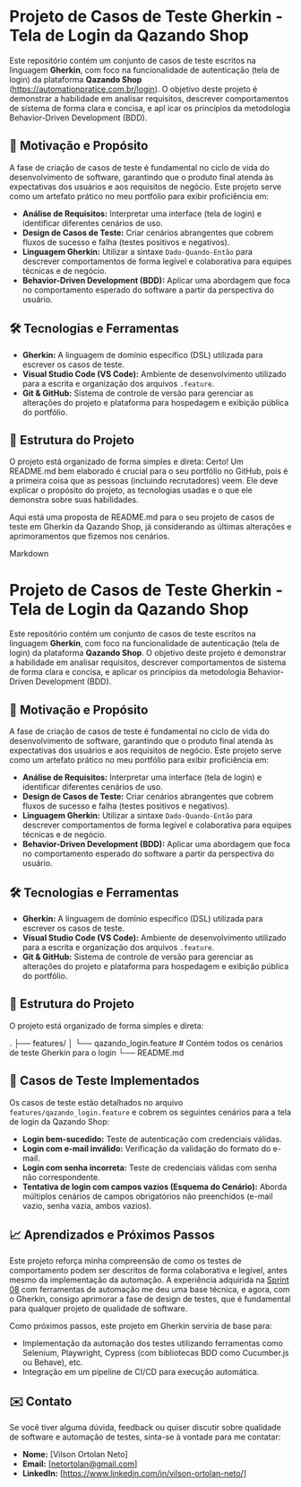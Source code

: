 # Projeto de Casos de Teste Gherkin - Tela de Login da Qazando Shop

Este repositório contém um conjunto de casos de teste escritos na linguagem **Gherkin**, com foco na funcionalidade de autenticação (tela de login) da plataforma **Qazando Shop** (https://automationpratice.com.br/login). 
O objetivo deste projeto é demonstrar a habilidade em analisar requisitos, descrever comportamentos de sistema de forma clara e concisa, e apl  icar os princípios da metodologia Behavior-Driven Development (BDD).

## 🚀 Motivação e Propósito

A fase de criação de casos de teste é fundamental no ciclo de vida do desenvolvimento de software, garantindo que o produto final atenda às expectativas dos usuários e aos requisitos de negócio. Este projeto serve como um artefato prático no meu portfólio para exibir proficiência em:

* **Análise de Requisitos:** Interpretar uma interface (tela de login) e identificar diferentes cenários de uso.
* **Design de Casos de Teste:** Criar cenários abrangentes que cobrem fluxos de sucesso e falha (testes positivos e negativos).
* **Linguagem Gherkin:** Utilizar a sintaxe `Dado-Quando-Então` para descrever comportamentos de forma legível e colaborativa para equipes técnicas e de negócio.
* **Behavior-Driven Development (BDD):** Aplicar uma abordagem que foca no comportamento esperado do software a partir da perspectiva do usuário.

## 🛠️ Tecnologias e Ferramentas

* **Gherkin:** A linguagem de domínio específico (DSL) utilizada para escrever os casos de teste.
* **Visual Studio Code (VS Code):** Ambiente de desenvolvimento utilizado para a escrita e organização dos arquivos `.feature`.
* **Git & GitHub:** Sistema de controle de versão para gerenciar as alterações do projeto e plataforma para hospedagem e exibição pública do portfólio.

## 📂 Estrutura do Projeto

O projeto está organizado de forma simples e direta:
Certo! Um README.md bem elaborado é crucial para o seu portfólio no GitHub, pois é a primeira coisa que as pessoas (incluindo recrutadores) veem. Ele deve explicar o propósito do projeto, as tecnologias usadas e o que ele demonstra sobre suas habilidades.

Aqui está uma proposta de README.md para o seu projeto de casos de teste em Gherkin da Qazando Shop, já considerando as últimas alterações e aprimoramentos que fizemos nos cenários.

Markdown

# Projeto de Casos de Teste Gherkin - Tela de Login da Qazando Shop

Este repositório contém um conjunto de casos de teste escritos na linguagem **Gherkin**, com foco na funcionalidade de autenticação (tela de login) da plataforma **Qazando Shop**. O objetivo deste projeto é demonstrar a habilidade em analisar requisitos, descrever comportamentos de sistema de forma clara e concisa, e aplicar os princípios da metodologia Behavior-Driven Development (BDD).

## 🚀 Motivação e Propósito

A fase de criação de casos de teste é fundamental no ciclo de vida do desenvolvimento de software, garantindo que o produto final atenda às expectativas dos usuários e aos requisitos de negócio. Este projeto serve como um artefato prático no meu portfólio para exibir proficiência em:

* **Análise de Requisitos:** Interpretar uma interface (tela de login) e identificar diferentes cenários de uso.
* **Design de Casos de Teste:** Criar cenários abrangentes que cobrem fluxos de sucesso e falha (testes positivos e negativos).
* **Linguagem Gherkin:** Utilizar a sintaxe `Dado-Quando-Então` para descrever comportamentos de forma legível e colaborativa para equipes técnicas e de negócio.
* **Behavior-Driven Development (BDD):** Aplicar uma abordagem que foca no comportamento esperado do software a partir da perspectiva do usuário.

## 🛠️ Tecnologias e Ferramentas

* **Gherkin:** A linguagem de domínio específico (DSL) utilizada para escrever os casos de teste.
* **Visual Studio Code (VS Code):** Ambiente de desenvolvimento utilizado para a escrita e organização dos arquivos `.feature`.
* **Git & GitHub:** Sistema de controle de versão para gerenciar as alterações do projeto e plataforma para hospedagem e exibição pública do portfólio.

## 📂 Estrutura do Projeto

O projeto está organizado de forma simples e direta:

.
├── features/
│   └── qazando_login.feature  # Contém todos os cenários de teste Gherkin para o login
└── README.md

## 📝 Casos de Teste Implementados

Os casos de teste estão detalhados no arquivo `features/qazando_login.feature` e cobrem os seguintes cenários para a tela de login da Qazando Shop:

* **Login bem-sucedido:** Teste de autenticação com credenciais válidas.
* **Login com e-mail inválido:** Verificação da validação do formato do e-mail.
* **Login com senha incorreta:** Teste de credenciais válidas com senha não correspondente.
* **Tentativa de login com campos vazios (Esquema do Cenário):** Aborda múltiplos cenários de campos obrigatórios não preenchidos (e-mail vazio, senha vazia, ambos vazios).
 
## 📈 Aprendizados e Próximos Passos

Este projeto reforça minha compreensão de como os testes de comportamento podem ser descritos de forma colaborativa e legível, antes mesmo da implementação da automação. A experiência adquirida na [Sprint 08](https://www.linkedin.com/in/SEU_PERFIL_LINKEDIN_AQUI) com ferramentas de automação me deu uma base técnica, e agora, com o Gherkin, consigo aprimorar a fase de design de testes, que é fundamental para qualquer projeto de qualidade de software.

Como próximos passos, este projeto em Gherkin serviria de base para:

* Implementação da automação dos testes utilizando ferramentas como Selenium, Playwright, Cypress (com bibliotecas BDD como Cucumber.js ou Behave), etc.
* Integração em um pipeline de CI/CD para execução automática.

## ✉️ Contato

Se você tiver alguma dúvida, feedback ou quiser discutir sobre qualidade de software e automação de testes, sinta-se à vontade para me contatar:

* **Nome:** [Vilson Ortolan Neto]
* **Email:** [netortolan@gmail.com]
* **LinkedIn:** [https://www.linkedin.com/in/vilson-ortolan-neto/]